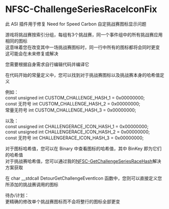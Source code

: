 # NFSC-ChallengeSeriesRaceIconFix
此 ASI 插件用于修复 Need for Speed Carbon 自定挑战赛图标显示问题<br>

游戏将挑战赛按索引分组，每组有3个挑战赛，同一个事件组中的所有挑战赛应用相同的图标<br>
这意味着您在改变其中一场挑战赛图标时，同一行中所有的图标都将会同时更变<br>
这可能会在未来修复或解决<br>

您需要根据自身需求自行编辑代码并编译它<br>

在代码开始的常量定义中，您可以找到对于挑战赛图标以及挑战赛本身的哈希值定义<br>

例如：<br>
const unsigned int CUSTOM_CHALLENGE_HASH_1 = 0x00000000;<br>
const 无符号 int CUSTOM_CHALLENGE_HASH_2 = 0x00000000;<br>
常量无符号 int CUSTOM_CHALLENGE_HASH_3 = 0x00000000;<br>

以及：<br>
const unsigned int CHALLENGERACE_ICON_HASH_1 = 0x00000000;<br>
const unsigned int CHALLENGERACE_ICON_HASH_2 = 0x00000000;<br>
const 无符号 int CHALLENGERACE_ICON_HASH_3 = 0x00000000;<br>

对于图标哈希值，您可以在 Binary 中查看图标的哈希值，其中 BinKey 即为它们的哈希值<br>
对于挑战赛哈希值，您可以通过我的[NFSC-GetChallengeSeriesRaceHash]([链接URL](https://github.com/LEE-YAMADARYO/NFSC-GetChallengeSeriesRaceHash))解决方案获取<br>

在 char __stdcall DetourGetChallengeEventIcon 函数中，您则可以直接定义您所添加的挑战赛调用的图标<br>

待办/计划：<br>
更精确的修改单个挑战赛图标而不会将整行的图标全部更变<br>
